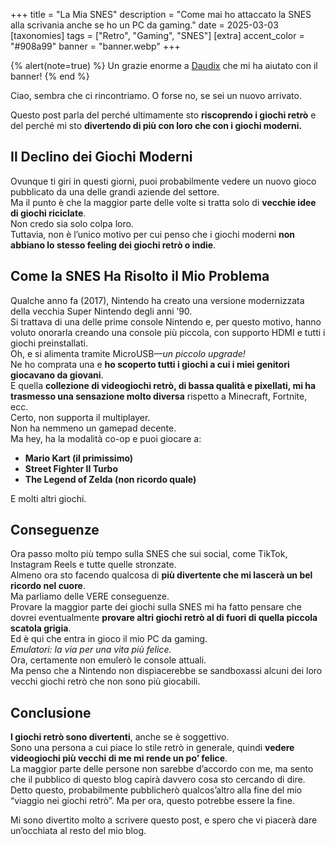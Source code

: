 +++
title = "La Mia SNES"
description = "Come mai ho attaccato la SNES alla scrivania anche se ho un PC da gaming."
date = 2025-03-03
[taxonomies]
tags = ["Retro", "Gaming", "SNES"]
[extra]
accent_color = "#908a99"
banner = "banner.webp"
+++

{% alert(note=true) %}
Un grazie enorme a [Daudix](https://daudix.one) che mi ha aiutato con il banner!
{% end %}

Ciao, sembra che ci rincontriamo. O forse no, se sei un nuovo arrivato.

Questo post parla del perché ultimamente sto **riscoprendo i giochi retrò** e del perché mi sto **divertendo di più con loro che con i giochi moderni.**

## Il Declino dei Giochi Moderni

Ovunque ti giri in questi giorni, puoi probabilmente vedere un nuovo gioco pubblicato da una delle grandi aziende del settore.  
Ma il punto è che la maggior parte delle volte si tratta solo di **vecchie idee di giochi riciclate**.  
Non credo sia solo colpa loro.  
Tuttavia, non è l’unico motivo per cui penso che i giochi moderni **non abbiano lo stesso feeling dei giochi retrò o indie**.

## Come la SNES Ha Risolto il Mio Problema

Qualche anno fa (2017), Nintendo ha creato una versione modernizzata della vecchia Super Nintendo degli anni ’90.  
Si trattava di una delle prime console Nintendo e, per questo motivo, hanno voluto onorarla creando una console più piccola, con supporto HDMI e tutti i giochi preinstallati.  
Oh, e si alimenta tramite MicroUSB—*un piccolo upgrade!*  
Ne ho comprata una e **ho scoperto tutti i giochi a cui i miei genitori giocavano da giovani**.  
E quella **collezione di videogiochi retrò, di bassa qualità e pixellati, mi ha trasmesso una sensazione molto diversa** rispetto a Minecraft, Fortnite, ecc.  
Certo, non supporta il multiplayer.  
Non ha nemmeno un gamepad decente.  
Ma hey, ha la modalità co-op e puoi giocare a:  

- **Mario Kart (il primissimo)**  
- **Street Fighter II Turbo**  
- **The Legend of Zelda (non ricordo quale)**  

E molti altri giochi.

## Conseguenze

Ora passo molto più tempo sulla SNES che sui social, come TikTok, Instagram Reels e tutte quelle stronzate.  
Almeno ora sto facendo qualcosa di **più divertente che mi lascerà un bel ricordo nel cuore**.  
Ma parliamo delle VERE conseguenze.  
Provare la maggior parte dei giochi sulla SNES mi ha fatto pensare che dovrei eventualmente **provare altri giochi retrò al di fuori di quella piccola scatola grigia**.  
Ed è qui che entra in gioco il mio PC da gaming.  
*Emulatori: la via per una vita più felice.*  
Ora, certamente non emulerò le console attuali.  
Ma penso che a Nintendo non dispiacerebbe se sandboxassi alcuni dei loro vecchi giochi retrò che non sono più giocabili.

## Conclusione

**I giochi retrò sono divertenti**, anche se è soggettivo.  
Sono una persona a cui piace lo stile retrò in generale, quindi **vedere videogiochi più vecchi di me mi rende un po’ felice**.  
La maggior parte delle persone non sarebbe d’accordo con me, ma sento che il pubblico di questo blog capirà davvero cosa sto cercando di dire.  
Detto questo, probabilmente pubblicherò qualcos’altro alla fine del mio “viaggio nei giochi retrò”.
Ma per ora, questo potrebbe essere la fine.  

Mi sono divertito molto a scrivere questo post, e spero che vi piacerà dare un’occhiata al resto del mio blog.